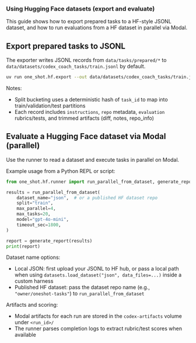 ### Using Hugging Face datasets (export and evaluate)

This guide shows how to export prepared tasks to a HF-style JSONL dataset, and how to run evaluations from a HF dataset in parallel via Modal.

## Export prepared tasks to JSONL

The exporter writes JSONL records from `data/tasks/prepared/*` to `data/datasets/codex_coach_tasks/train.jsonl` by default.

```bash
uv run one_shot.hf.export --out data/datasets/codex_coach_tasks/train.jsonl --split train --validate
```

Notes:
- Split bucketing uses a deterministic hash of `task_id` to map into train/validation/test partitions
- Each record includes `instructions`, `repo` metadata, `evaluation` rubrics/tests, and trimmed artifacts (diff, notes, repo_info)

## Evaluate a Hugging Face dataset via Modal (parallel)

Use the runner to read a dataset and execute tasks in parallel on Modal.

Example usage from a Python REPL or script:

```python
from one_shot.hf.runner import run_parallel_from_dataset, generate_report

results = run_parallel_from_dataset(
    dataset_name="json",  # or a published HF dataset repo
    split="train",
    max_parallel=4,
    max_tasks=20,
    model="gpt-4o-mini",
    timeout_sec=1800,
)

report = generate_report(results)
print(report)
```

Dataset name options:
- Local JSON: first upload your JSONL to HF hub, or pass a local path when using `datasets.load_dataset("json", data_files=...)` inside a custom harness
- Published HF dataset: pass the dataset repo name (e.g., `"owner/oneshot-tasks"`) to `run_parallel_from_dataset`

Artifacts and scoring:
- Modal artifacts for each run are stored in the `codex-artifacts` volume under `<run_id>/`
- The runner parses completion logs to extract rubric/test scores when available


